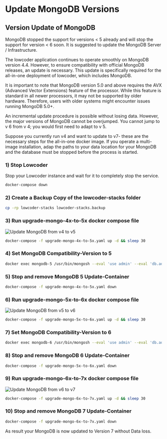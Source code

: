 # Update MongoDB Versions

## Version Update of MongoDB

MongoDB stopped the support for versions < 5 already and will stop the support for version < 6 soon. It is suggested to update the MongoDB Server / Infrastructure.

The lowcoder application continues to operate smoothly on MongoDB version 4.4. However, to ensure compatibility with official MongoDB releases, an update is necessary. This update is specifically required for the all-in-one deployment of lowcoder, which includes MongoDB.

It is important to note that MongoDB version 5.0 and above requires the AVX (Advanced Vector Extensions) feature of the processor. While this feature is standard in all newer processors, it may not be supported by older hardware. Therefore, users with older systems might encounter issues running MongoDB 5.0+.

An incremental update procedure is possible without losing data. However, the major versions of MongoDB cannot be overjumped. You cannot jump to v 6 from v 4; you would first need to adapt to v 5.

Suppose you currently run v4 and want to update to v7- these are the necessary steps for the all-in-one docker image. If you operate a multi-image installation, adap the paths to your data location for your MongoDB and the database must be stopped before the process is started.

### 1) Stop Lowcoder

Stop your Lowcoder instance and wait for it to completely stop the service.

```bash
docker-compose down
```

### 2) Create a Backup Copy of the **lowcoder-stacks** folder

```bash
cp -rp lowcoder-stacks lowcoder-stacks.backup
```

### 3) Run upgrade-mongo-4x-to-5x docker compose file

![Update MongoDB from v4 to v5](../../.gitbook/assets/upgrade-mongo-4x-to-5x.yaml)

```bash
docker-compose -f upgrade-mongo-4x-to-5x.yaml up -d && sleep 30
```

### 4) Set MongoDB Compatibility-Version to 5

```bash
docker exec mongodb-5 /usr/bin/mongosh --eval 'use admin' --eval 'db.adminCommand( { setFeatureCompatibilityVersion: "5.0" } )'
```

### 5) Stop and remove MongoDB 5 Update-Container

```bash
docker-compose -f upgrade-mongo-4x-to-5x.yaml down
```

### 6) Run upgrade-mongo-5x-to-6x docker compose file

![Update MongoDB from v5 to v6](../../.gitbook/assets/upgrade-mongo-5x-to-6x.yaml)

```bash
docker-compose -f upgrade-mongo-5x-to-6x.yaml up -d && sleep 30
```

### 7) Set MongoDB Compatibility-Version to 6

```bash
docker exec mongodb-6 /usr/bin/mongosh --eval 'use admin' --eval 'db.adminCommand( { setFeatureCompatibilityVersion: "6.0" } )'
```

### 8) Stop and remove MongoDB 6 Update-Container&#x20;

```bash
docker-compose -f upgrade-mongo-5x-to-6x.yaml down
```

### 9) Run upgrade-mongo-6x-to-7x docker compose file

![Update MongoDB from v6 to v7](../../.gitbook/assets/upgrade-mongo-6x-to-7x.yaml)

```bash
docker-compose -f upgrade-mongo-6x-to-7x.yaml up -d && sleep 30
```

### 10) Stop and remove MongoDB 7 Update-Container

```bash
docker-compose -f upgrade-mongo-6x-to-7x.yaml down
```

As result your MongoDB is now updated to Version 7 without Data loss.
